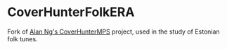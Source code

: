 # CoverHunterFolkERA

Fork of [Alan Ng's CoverHunterMPS](https://github.com/alanngnet/CoverHunterMPS) project, used in the study of Estonian folk tunes. 